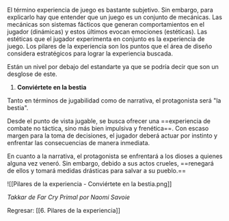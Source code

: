 
El término experiencia de juego es bastante subjetivo. Sin embargo, para explicarlo hay que entender que un juego es un conjunto de mecánicas. Las mecánicas son sistemas fácticos que generan comportamientos en el jugador (dinámicas) y estos últimos evocan emociones (estéticas). Las estéticas que el jugador experimenta en conjunto es la experiencia de juego. Los pilares de la experiencia son los puntos que el área de diseño considera estratégicos para lograr la experiencia buscada.

Están un nivel por debajo del estandarte ya que se podría decir que son un desglose de este.

1. **Conviértete en la bestia**

Tanto en términos de jugabilidad como de narrativa, el protagonista será "la bestia".

Desde el punto de vista jugable, se busca ofrecer una ==experiencia de combate no táctica, sino más bien impulsiva y frenética==. Con escaso margen para la toma de decisiones, el jugador deberá actuar por instinto y enfrentar las consecuencias de manera inmediata.

En cuanto a la narrativa, el protagonista se enfrentará a los dioses a quienes alguna vez veneró. Sin embargo, debido a sus actos crueles, ==renegará de ellos y tomará medidas drásticas para salvar a su pueblo.==

![[Pilares de la experiencia - Conviértete en la bestia.png]]

*Takkar de Far Cry Primal por Naomi Savoie*

Regresar: [[6. Pilares de la experiencia]]